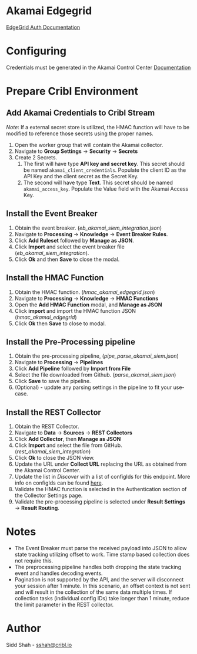 # Akamai Edgegrid

[EdgeGrid Auth Documentation](https://techdocs.akamai.com/developer/docs/authenticate-with-edgegrid#authentication-protocol-specification)

# Configuring

Credentials must be generated in the Akamai Control Center [Documentation](https://techdocs.akamai.com/developer/docs/create-a-client-with-custom-permissions)

# Prepare Cribl Environment

## Add Akamai Credentials to Cribl Stream

*Note*: If a external secret store is utilized, the HMAC function will have to be modified to reference those secrets using the proper names.

1. Open the worker group that will contain the Akamai collector.
2. Navigate to **Group Settings** → **Security** → **Secrets**
3. Create 2 Secrets. 
   1. The first will have type **API key and secret key**. This secret should be named `akamai_client_credentials`. Populate the client ID as the API Key and the client secret as the Secret Key.
   2. The second will have type **Text**. This secret should be named `akamai_access_key`. Populate the Value field with the Akamai Access Key.

## Install the Event Breaker
1. Obtain the event breaker. (*eb_akamai_siem_integration.json*)
2. Navigate to **Processing** → **Knowledge** → **Event Breaker Rules**.
3. Click **Add Ruleset** followed by **Manage as JSON**.
4. Click **Import** and select the event breaker file (*eb_akamai_siem_integration*).
5. Click **Ok** and then **Save** to close the modal.

## Install the HMAC Function
1. Obtain the HMAC function. (*hmac_akamai_edgegrid.json*)
2. Navigate to **Processing** → **Knowledge** → **HMAC Functions**
3. Open the **Add HMAC Function** modal, and **Manage as JSON**
4. Click **import** and import the HMAC function JSON (*hmac_akamai_edgegrid*)
5. Click **Ok** then **Save** to close to modal.

## Install the Pre-Processing pipeline
1. Obtain the pre-processing pipeline, (*pipe_parse_akamai_siem.json*)
2. Navigate to **Processing** → **Pipelines**
3. Click **Add Pipeline** followed by **Import from File**
4. Select the file downloaded from Github. (*parse_akamai_siem.json*)
5. Click **Save** to save the pipeline.
6. (Optional) - update any parsing settings in the pipeline to fit your use-case.

## Install the REST Collector
1. Obtain the REST Collector.
2. Navigate to **Data** → **Sources** → **REST Collectors**
3. Click **Add Collector**, then **Manage as JSON**
4. Click **Import** and select the file from GitHub. (*rest_akamai_siem_integration*)
5. Click **Ok** to close the JSON view.
6. Update the URL under **Collect URL** replacing the URL as obtained from the Akamai Control Center.
7. Update the list in *Discover* with a list of configIds for this endpoint. More info on configIds can be found [here](https://techdocs.akamai.com/siem-integration/reference/get-configid).
8. Validate the HMAC function is selected in the Authentication section of the Collector Settings page.
9. Validate the pre-processing pipeline is selected under **Result Settings** → **Result Routing**.

# Notes

- The Event Breaker must parse the received payload into JSON to allow state tracking utilizing offset to work. Time stamp based collection does not require this.
- The preprocessing pipeline handles both dropping the state tracking event and handles decoding events.
- Pagination is not supported by the API, and the server will disconnect your session after 1 minute. In this scenario, an offset context is not sent and will result in the collection of the same data multiple times. If collection tasks (individual config IDs) take longer than 1 minute, reduce the limit parameter in the REST collector.

# Author
Sidd Shah - sshah@cribl.io
